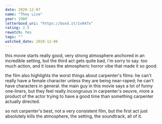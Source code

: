 ```yaml
---
date: 2020-12-07
name: "They Live"
year: 1988
letterboxd_uri: "https://boxd.it/1v047x"
rating: 2.5
rewatch: Yes
tags: ""
watched_date: 2020-12-06
---
```


this movie starts really good, very strong atmosphere anchored in an incredible setting, but the third act gets quite bad, i'm sorry to say. too much action, and it loses the atmospheric horror vibe that made it so good.

the film also highlights the worst things about carpenter's films: he can't really have a female character unless they are being near-raped; he can't have characters in general. the main guy in this movie says a lot of funny one-liners, but they feel really incongruous in carpenter's oeuvre, more a product of the actor trying to have a good time than something carpenter actually directed.

so not carpenter's best, not a very consistent film, but the first act just absolutely kills the atmosphere, the setting, the soundtrack, all of it.
